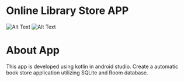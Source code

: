 # Online Library Store APP

![Alt Text](https://github.com/SamidiPrarthana/Mad-Lab/blob/master/WhatsApp%20Image%202024-07-25%20at%2012.16.54%20AM.jpeg?raw=true)
![Alt Text](https://github.com/SamidiPrarthana/Mad-Lab/blob/master/WhatsApp%20Image%202024-07-25%20at%2012.16.54%20AM%20(1).jpeg?raw=true)  


# About App  
This app is developed using kotlin in android studio.
Create a automatic book store application utilizing SQLite and Room database.
